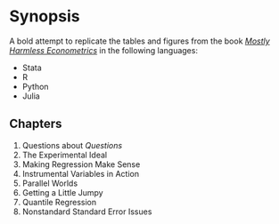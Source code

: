 # Synopsis

A bold attempt to replicate the tables and figures from the book [_Mostly Harmless Econometrics_](http://www.mostlyharmlesseconometrics.com/) in the following languages:
* Stata
* R
* Python
* Julia

## Chapters
1. Questions about _Questions_
2. The Experimental Ideal
3. Making Regression Make Sense
4. Instrumental Variables in Action
5. Parallel Worlds
6. Getting a Little Jumpy
7. Quantile Regression
8. Nonstandard Standard Error Issues
